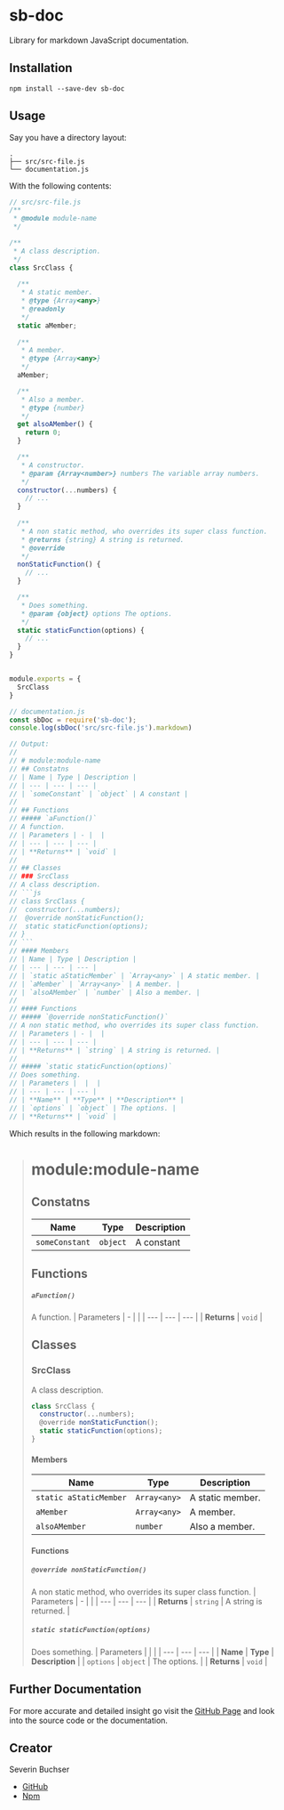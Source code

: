 # sb-doc

Library for markdown JavaScript documentation.

## Installation

```
npm install --save-dev sb-doc
```

## Usage

Say you have a directory layout:

```
.
├── src/src-file.js
└── documentation.js
```

With the following contents:

```js
// src/src-file.js
/**
 * @module module-name
 */

/**
 * A class description.
 */
class SrcClass {
   
  /**
   * A static member.
   * @type {Array<any>}
   * @readonly
   */
  static aMember;
    
  /**
   * A member.
   * @type {Array<any>}
   */
  aMember;

  /**
   * Also a member.
   * @type {number}
   */
  get alsoAMember() {
    return 0;
  }

  /**
   * A constructor.
   * @param {Array<number>} numbers The variable array numbers.
   */
  constructor(...numbers) {
  	// ...
  }
    
  /**
   * A non static method, who overrides its super class function.
   * @returns {string} A string is returned.
   * @override
   */
  nonStaticFunction() {
    // ...
  }

  /**
   * Does something.
   * @param {object} options The options.
   */
  static staticFunction(options) {
    // ...
  }
}


module.exports = {
  SrcClass
}

```

```js
// documentation.js
const sbDoc = require('sb-doc');
console.log(sbDoc('src/src-file.js').markdown) 

// Output:
//
// # module:module-name
// ## Constatns
// | Name | Type | Description | 
// | --- | --- | --- |
// | `someConstant` | `object` | A constant | 
// 
// ## Functions
// ##### `aFunction()`
// A function.
// | Parameters | - |  | 
// | --- | --- | --- |
// | **Returns** | `void` | 
// 
// ## Classes
// ### SrcClass
// A class description.
// ```js
// class SrcClass {
// 	constructor(...numbers);
// 	@override nonStaticFunction();
// 	static staticFunction(options);
// }
// ```
// #### Members
// | Name | Type | Description | 
// | --- | --- | --- |
// | `static aStaticMember` | `Array<any>` | A static member. | 
// | `aMember` | `Array<any>` | A member. | 
// | `alsoAMember` | `number` | Also a member. | 
// 
// #### Functions
// ##### `@override nonStaticFunction()`
// A non static method, who overrides its super class function.
// | Parameters | - |  | 
// | --- | --- | --- |
// | **Returns** | `string` | A string is returned. | 
// 
// ##### `static staticFunction(options)`
// Does something.
// | Parameters |  |  | 
// | --- | --- | --- |
// | **Name** | **Type** | **Description** | 
// | `options` | `object` | The options. | 
// | **Returns** | `void` | 
```

Which results in the following markdown:

> # module:module-name
> ## Constatns
> | Name | Type | Description |
> | --- | --- | --- |
> | `someConstant` | `object` | A constant |
> 
> ## Functions
> ##### `aFunction()`
> A function.
> | Parameters | - |  |
> | --- | --- | --- |
> | **Returns** | `void` |
> 
> ## Classes
> ### SrcClass
> A class description.
> ```js
> class SrcClass {
> 	constructor(...numbers);
> 	@override nonStaticFunction();
> 	static staticFunction(options);
> }
> ```
> #### Members
> | Name | Type | Description |
> | --- | --- | --- |
> | `static aStaticMember` | `Array<any>` | A static member. |
> | `aMember` | `Array<any>` | A member. |
> | `alsoAMember` | `number` | Also a member. |
> 
> #### Functions
> ##### `@override nonStaticFunction()`
> A non static method, who overrides its super class function.
> | Parameters | - |  |
> | --- | --- | --- |
> | **Returns** | `string` | A string is returned. |
> 
> ##### `static staticFunction(options)`
> Does something.
> | Parameters |  |  |
> | --- | --- | --- |
> | **Name** | **Type** | **Description** |
> | `options` | `object` | The options. |
> | **Returns** | `void` |

## Further Documentation

For more accurate and detailed insight go visit the [GitHub Page](https://github.com/SeverinBuchser/SbDoc.git) and look into the source code or the documentation.

## Creator

Severin Buchser

* [GitHub](https://github.com/SeverinBuchser)
* [Npm](https://www.npmjs.com/~severinbuchser)
